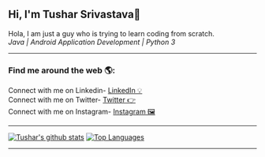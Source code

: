 ## Hi, I'm Tushar Srivastava👋
Hola, I am just a guy who is trying to learn coding from scratch.<br>
*Java | Android Application Development | Python 3*

<hr>

<h3> Find me around the web 🌎:</h3>
  Connect with me on Linkedin- <a href="https://www.linkedin.com/in/tushar-srivastava-a52223191/" target="_blank">LinkedIn 💡</a><br>
  Connect with me on Twitter- <a href ="https://twitter.com/ekminuterukna" target="_blank">Twitter 👉</a><br>
  Connect with me on Instagram- <a href ="https://www.instagram.com/ekminuterukna" target="_blank">Instagram 🖼</a><br>
<hr>

[![Tushar's github stats](https://github-readme-stats.vercel.app/api?username=tusharsrivastava2904&show_icons=true&theme=graywhite)](https://github.com/tusharsrivastava2904/github-readme-stats)
[![Top Languages](https://github-readme-stats.vercel.app/api/top-langs/?username=tusharsrivastava2904&layout=compact&theme=vue)](https://github.com/tusharsrivastava2904/github-readme-stats)
 <hr>
